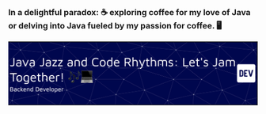 ### In a delightful paradox: ☕ exploring coffee for my love of Java or delving into Java fueled by my passion for coffee. 🖥️
![Header](./header-image.png)

<!--
**siddheshghule/siddheshghule** is a ✨ _special_ ✨ repository because its `README.md` (this file) appears on your GitHub profile.

Here are some ideas to get you started:

- 🔭 I’m currently working on ...
- 🌱 I’m currently learning ...
- 👯 I’m looking to collaborate on ...
- 🤔 I’m looking for help with ...
- 💬 Ask me about ...
- 📫 How to reach me: ...
- 😄 Pronouns: ...
- ⚡ Fun fact: ...
-->
